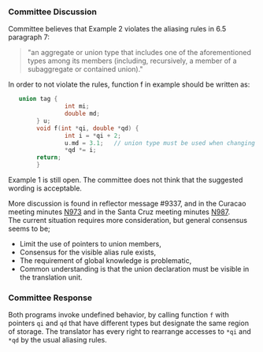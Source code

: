 ### Committee Discussion

Committee believes that Example 2 violates the aliasing rules in 6.5 paragraph
7:

> "an aggregate or union type that includes one of the aforementioned types among
> its members (including, recursively, a member of a subaggregate or contained
> union)."

In order to not violate the rules, function f in example should be written as:

```c
   union tag {
                int mi;
                double md;
        } u;
        void f(int *qi, double *qd) {
                int i = *qi + 2;
                u.md = 3.1;   // union type must be used when changing effective type
                *qd *= i;
        return;
        }
```

Example 1 is still open. The committee does not think that the suggested wording
is acceptable.

More discussion is found in reflector message #9337, and in the Curacao meeting
minutes [N973](https://www.open-std.org/jtc1/sc22/wg14/www/docs/n973.txt) and in
the Santa Cruz meeting minutes
[N987](https://www.open-std.org/jtc1/sc22/wg14/www/docs/n987.txt).  
The current situation requires more consideration, but general consensus seems
to be;

* Limit the use of pointers to union members,
* Consensus for the visible alias rule exists,
* The requirement of global knowledge is problematic,
* Common understanding is that the union declaration must be visible in the translation unit.

### Committee Response

Both programs invoke undefined behavior, by calling function `f` with pointers
`qi` and `qd` that have different types but designate the same region of
storage. The translator has every right to rearrange accesses to `*qi` and `*qd`
by the usual aliasing rules.
